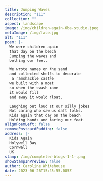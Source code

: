 ```yaml
---
title: Jumping Waves
description: "111"
collection: ""
aspect: landscape
image: /img/children-again-6ba-studio.jpeg
metaImage: /img/face.jpg
alt: "111"
poem: |-
  We were children again 
  that day on the beach
  Jumping the waves and
  bathing our feet.

  We wrote names on the sand 
  and collected shells to decorate
   a ramshackle castle 
  we built with a moat
  so when the swash came
  it would fill 
  and away it would float.

  Laughing out loud at our silly jokes
  Not caring who saw us daft folks.
  Kids again that day on the beach
  Holding hands and baring our feet.
alignPoemLeft: false
removePostcardPadding: false
address: |-
  Kids Again
  Holywell Bay
  Cornwall
  UK
stamp: /img/completed-blogs-1-1-.png
showStampInPreview: false
author: Caroline Whitehouse
date: 2023-06-26T15:35:55.085Z
---
```

